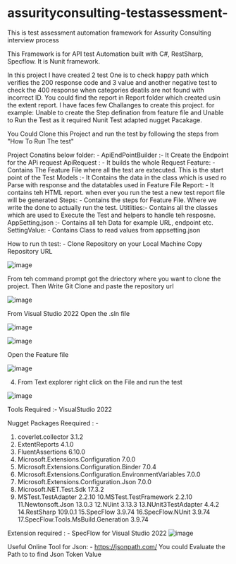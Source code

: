 # assurityconsulting-testassessment-
This is test assessment automation framework for Assurity Consulting interview process

This Framework is for API test Automation built with C#, RestSharp, Specflow. It is Nunit framework.

In this project I have created 2 test One is to check happy path which verifies the 200 response code and 3 value and another negative test to check the 400 response when categories deatils are not found with incorrect ID. You could find the report in Report folder which created usin the extent report. I have faces few Challanges to create this project. for example: Unable to create the Step defination from  feature file and Unable to Run the Test as it required Nunit Test adapted nugget Pacakage.

You Could Clone this Project and run the test by following the steps from "How To Run The test"

Project Conatins below folder: - 
ApiEndPointBuilder :- It Create the Endpoint for the APi request
ApiRequest : - It  builds the whole Request
Feature: - Contains  The Feature File where all the test are extecuted. This is the start point of the Test
Models :- It Contains the data in the class which is used ro Parse with response and the datatables used in Feature File 
Report: - It contains teh HTML report. when ever you run the test a new test report file will be generated
Steps: - Contains the steps for Feature File. Where we write the done to actually run the test.
Utitlities:- Contains all the classes which are used to Execute the Test and helpers to handle teh resposne.
AppSetting.json :- Contains all teh Data for example URL, endpoint etc.
SettingValue: - Contains Class to read values from appsetting.json  

How to run th test: - 
Clone Repository on your Local Machine
Copy Repository URL

![image](https://user-images.githubusercontent.com/43743433/227440757-126ab054-cb70-424b-ac59-25a7db0bcdad.png)

From teh command prompt got the driectory where you want to clone the project. Then Write Git Clone and paste the repository url 

![image](https://user-images.githubusercontent.com/43743433/227441259-65fe2266-4f2d-4065-8186-e4ec87d78086.png)

From Visual Studio 2022 Open the .sln file

![image](https://user-images.githubusercontent.com/43743433/227441827-c10bd5b0-d3dc-4fdf-9080-cf3ec23099a5.png)

![image](https://user-images.githubusercontent.com/43743433/227441927-55c68e72-4b95-4f00-9fb7-7cf83e7b5286.png)

 Open the Feature file

![image](https://user-images.githubusercontent.com/43743433/227442065-db3b825e-8e66-44ca-98fa-59b386383ea2.png)


4. From Text explorer right click on the File and run the test 

![image](https://user-images.githubusercontent.com/43743433/227442114-4ee7b140-37b4-4c22-bebc-47b196b43170.png)




Tools Required :- VisualStudio 2022

Nugget Packages Reequired : - 
1. coverlet.collector 3.1.2
2. ExtentReports 4.1.0
3. FluentAssertions 6.10.0
4. Microsoft.Extensions.Configuration 7.0.0
5. Microsoft.Extensions.Configuration.Binder 7.0.4
6. Microsoft.Extensions.Configuration.EnvironmentVariables 7.0.0
7. Microsoft.Extensions.Configuration.Json 7.0.0
8. Microsoft.NET.Test.Sdk 17.3.2
9. MSTest.TestAdapter 2.2.10
10.MSTest.TestFramework 2.2.10 
11.Newtonsoft.Json 13.0.3
12.NUint 3.13.3
13.NUnit3TestAdapter 4.4.2
14.RestSharp 109.0.1
15.SpecFlow 3.9.74
16.SpecFlow.NUnit 3.9.74
17.SpecFlow.Tools.MsBuild.Generation 3.9.74

Extension required : - SpecFlow for Visual Studio 2022
![image](https://user-images.githubusercontent.com/43743433/227438951-17fd09c5-20e1-45aa-b353-09adc973e71d.png)


Useful Online Tool for Json: - https://jsonpath.com/ You could Evaluate the Path to to find Json Token Value
